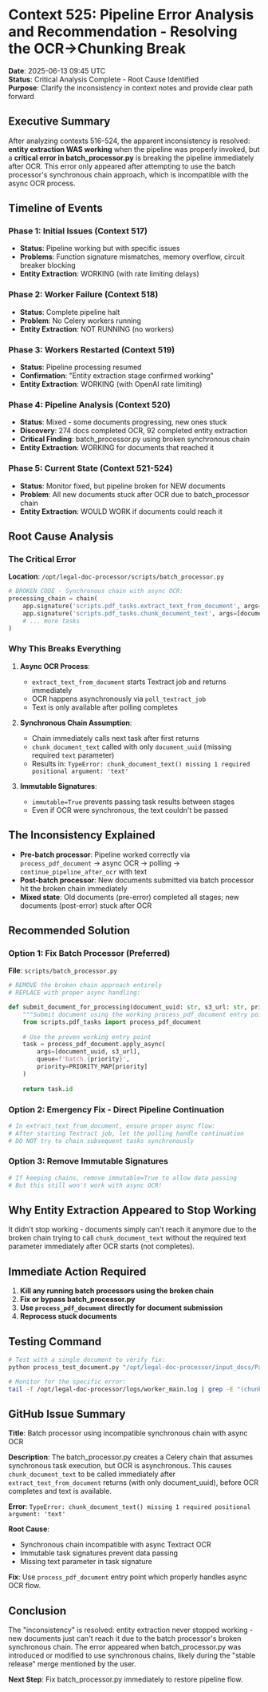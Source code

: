 # Context 525: Pipeline Error Analysis and Recommendation - Resolving the OCR→Chunking Break

**Date**: 2025-06-13 09:45 UTC  
**Status**: Critical Analysis Complete - Root Cause Identified  
**Purpose**: Clarify the inconsistency in context notes and provide clear path forward

## Executive Summary

After analyzing contexts 516-524, the apparent inconsistency is resolved: **entity extraction WAS working** when the pipeline was properly invoked, but a **critical error in batch_processor.py** is breaking the pipeline immediately after OCR. This error only appeared after attempting to use the batch processor's synchronous chain approach, which is incompatible with the async OCR process.

## Timeline of Events

### Phase 1: Initial Issues (Context 517)
- **Status**: Pipeline working but with specific issues
- **Problems**: Function signature mismatches, memory overflow, circuit breaker blocking
- **Entity Extraction**: WORKING (with rate limiting delays)

### Phase 2: Worker Failure (Context 518)
- **Status**: Complete pipeline halt
- **Problem**: No Celery workers running
- **Entity Extraction**: NOT RUNNING (no workers)

### Phase 3: Workers Restarted (Context 519)
- **Status**: Pipeline processing resumed
- **Confirmation**: "Entity extraction stage confirmed working"
- **Entity Extraction**: WORKING (with OpenAI rate limiting)

### Phase 4: Pipeline Analysis (Context 520)
- **Status**: Mixed - some documents progressing, new ones stuck
- **Discovery**: 274 docs completed OCR, 92 completed entity extraction
- **Critical Finding**: batch_processor.py using broken synchronous chain
- **Entity Extraction**: WORKING for documents that reached it

### Phase 5: Current State (Context 521-524)
- **Status**: Monitor fixed, but pipeline broken for NEW documents
- **Problem**: All new documents stuck after OCR due to batch_processor chain
- **Entity Extraction**: WOULD WORK if documents could reach it

## Root Cause Analysis

### The Critical Error

**Location**: `/opt/legal-doc-processor/scripts/batch_processor.py`

```python
# BROKEN CODE - Synchronous chain with async OCR:
processing_chain = chain(
    app.signature('scripts.pdf_tasks.extract_text_from_document', args=[document_uuid, s3_url], immutable=True),
    app.signature('scripts.pdf_tasks.chunk_document_text', args=[document_uuid], immutable=True),  # MISSING TEXT PARAMETER!
    # ... more tasks
)
```

### Why This Breaks Everything

1. **Async OCR Process**:
   - `extract_text_from_document` starts Textract job and returns immediately
   - OCR happens asynchronously via `poll_textract_job`
   - Text is only available after polling completes

2. **Synchronous Chain Assumption**:
   - Chain immediately calls next task after first returns
   - `chunk_document_text` called with only `document_uuid` (missing required `text` parameter)
   - Results in: `TypeError: chunk_document_text() missing 1 required positional argument: 'text'`

3. **Immutable Signatures**:
   - `immutable=True` prevents passing task results between stages
   - Even if OCR were synchronous, the text couldn't be passed

## The Inconsistency Explained

- **Pre-batch processor**: Pipeline worked correctly via `process_pdf_document` → async OCR → polling → `continue_pipeline_after_ocr` with text
- **Post-batch processor**: New documents submitted via batch processor hit the broken chain immediately
- **Mixed state**: Old documents (pre-error) completed all stages; new documents (post-error) stuck after OCR

## Recommended Solution

### Option 1: Fix Batch Processor (Preferred)

**File**: `scripts/batch_processor.py`

```python
# REMOVE the broken chain approach entirely
# REPLACE with proper async handling:

def submit_document_for_processing(document_uuid: str, s3_url: str, priority: str = 'normal'):
    """Submit document using the working process_pdf_document entry point."""
    from scripts.pdf_tasks import process_pdf_document
    
    # Use the proven working entry point
    task = process_pdf_document.apply_async(
        args=[document_uuid, s3_url],
        queue=f'batch.{priority}',
        priority=PRIORITY_MAP[priority]
    )
    
    return task.id
```

### Option 2: Emergency Fix - Direct Pipeline Continuation

```python
# In extract_text_from_document, ensure proper async flow:
# After starting Textract job, let the polling handle continuation
# DO NOT try to chain subsequent tasks synchronously
```

### Option 3: Remove Immutable Signatures

```python
# If keeping chains, remove immutable=True to allow data passing
# But this still won't work with async OCR!
```

## Why Entity Extraction Appeared to Stop Working

It didn't stop working - documents simply can't reach it anymore due to the broken chain trying to call `chunk_document_text` without the required text parameter immediately after OCR starts (not completes).

## Immediate Action Required

1. **Kill any running batch processors using the broken chain**
2. **Fix or bypass batch_processor.py**
3. **Use `process_pdf_document` directly for document submission**
4. **Reprocess stuck documents**

## Testing Command

```bash
# Test with a single document to verify fix:
python process_test_document.py "/opt/legal-doc-processor/input_docs/Paul, Michael (Acuity)/ADV Part 2A 03.30.2022.pdf"

# Monitor for the specific error:
tail -f /opt/legal-doc-processor/logs/worker_main.log | grep -E "(chunk_document_text|missing.*argument|text)"
```

## GitHub Issue Summary

**Title**: Batch processor using incompatible synchronous chain with async OCR

**Description**: 
The batch_processor.py creates a Celery chain that assumes synchronous task execution, but OCR is asynchronous. This causes `chunk_document_text` to be called immediately after `extract_text_from_document` returns (with only document_uuid), before OCR completes and text is available.

**Error**: `TypeError: chunk_document_text() missing 1 required positional argument: 'text'`

**Root Cause**: 
- Synchronous chain incompatible with async Textract OCR
- Immutable task signatures prevent data passing
- Missing text parameter in task signature

**Fix**: Use `process_pdf_document` entry point which properly handles async OCR flow.

## Conclusion

The "inconsistency" is resolved: entity extraction never stopped working - new documents just can't reach it due to the batch processor's broken synchronous chain. The error appeared when batch_processor.py was introduced or modified to use synchronous chains, likely during the "stable release" merge mentioned by the user.

**Next Step**: Fix batch_processor.py immediately to restore pipeline flow.